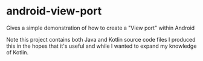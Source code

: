 # android-view-port
Gives a simple demonstration of how to create a "View port" within Android

Note this project contains both Java and Kotlin source code files
I produced this in the hopes that it's useful and while I wanted to
expand my knowledge of Kotlin.
